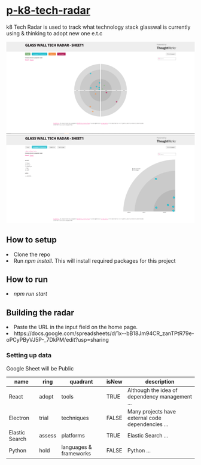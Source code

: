 # [p-k8-tech-radar](https://hunnain.github.io/p-k8-tech-radar/)

<p>k8 Tech Radar is used to track what technology stack glasswal is currently using & thinking to adopt new one e.t.c</p>

![k8-tech-radar Screenshot](https://github.com/hunnain/p-k8-tech-radar/blob/master/src/images/techradar2.png)
![k8-tech-radar Screenshot](https://github.com/hunnain/p-k8-tech-radar/blob/master/src/images/techradar3.png)

## How to setup
<li>Clone the repo</li>
<li> Run<i> npm install</i>. This will install required packages for this project </li>

## How to run 
<li> <i>npm run start </i></li>

## Building the radar
<li>Paste the URL in the input field on the home page.</li>
<li>https://docs.google.com/spreadsheets/d/1x--bB18Jm94CR_zanTPtR79e-oPCyPByVJ5P-_7DkPM/edit?usp=sharing</li>

### Setting up data

Google Sheet will be Public 

| name          | ring   | quadrant               | isNew | description                                             |
|---------------|--------|------------------------|-------|---------------------------------------------------------|
| React      | adopt  | tools                  | TRUE  | Although the idea of dependency management ...          |
| Electron | trial  | techniques             | FALSE | Many projects have external code dependencies ...       |
| Elastic Search  | assess | platforms              | TRUE  | Elastic Search   ...   |
| Python           | hold   | languages & frameworks | FALSE | Python  ... |  

